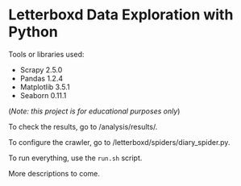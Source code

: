 # Letterboxd Data Exploration with Python

Tools or libraries used:

- Scrapy 2.5.0
- Pandas 1.2.4
- Matplotlib 3.5.1
- Seaborn 0.11.1

(_Note: this project is for educational purposes only_)

To check the results, go to /analysis/results/.

To configure the crawler, go to /letterboxd/spiders/diary_spider.py.

To run everything, use the `run.sh` script.

More descriptions to come.
